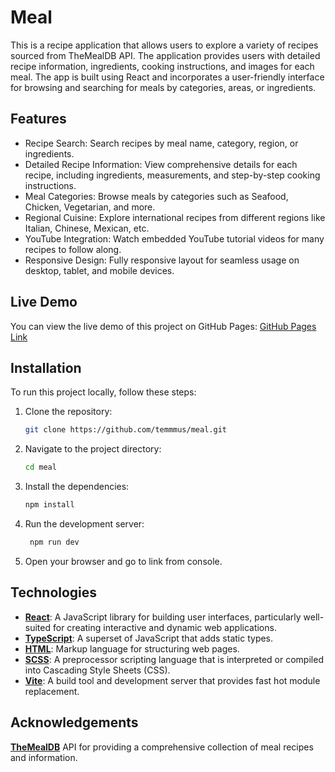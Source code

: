# Meal

This is a recipe application that allows users to explore a variety of recipes sourced from TheMealDB API. The application provides users with detailed recipe information, ingredients, cooking instructions, and images for each meal. The app is built using React and incorporates a user-friendly interface for browsing and searching for meals by categories, areas, or ingredients.

## Features

- Recipe Search: Search recipes by meal name, category, region, or ingredients.
- Detailed Recipe Information: View comprehensive details for each recipe, including ingredients, measurements, and step-by-step cooking instructions.
- Meal Categories: Browse meals by categories such as Seafood, Chicken, Vegetarian, and more.
- Regional Cuisine: Explore international recipes from different regions like Italian, Chinese, Mexican, etc.
- YouTube Integration: Watch embedded YouTube tutorial videos for many recipes to follow along.
- Responsive Design: Fully responsive layout for seamless usage on desktop, tablet, and mobile devices.

## Live Demo

You can view the live demo of this project on GitHub Pages: [GitHub Pages Link](https://temmmus.github.io/meal)

## Installation

To run this project locally, follow these steps:

1. Clone the repository:
   ```bash
   git clone https://github.com/temmmus/meal.git
   ```
2. Navigate to the project directory:
   ```bash
   cd meal
   ```
3. Install the dependencies:
   ```bash
   npm install
   ```
4. Run the development server:
   ```bash
    npm run dev
   ```
5. Open your browser and go to link from console.

## Technologies

- **[React](https://react.dev/)**: A JavaScript library for building user interfaces, particularly well-suited for creating interactive and dynamic web applications.
- **[TypeScript](https://www.typescriptlang.org/)**: A superset of JavaScript that adds static types.
- **[HTML](https://developer.mozilla.org/en-US/docs/Web/HTML)**: Markup language for structuring web pages.
- **[SCSS](https://sass-lang.com/)**: A preprocessor scripting language that is interpreted or compiled into Cascading Style Sheets (CSS).
- **[Vite](https://vitejs.dev/)**: A build tool and development server that provides fast hot module replacement.

## Acknowledgements

**[TheMealDB](https://themealdb.com/)** API for providing a comprehensive collection of meal recipes and information.
